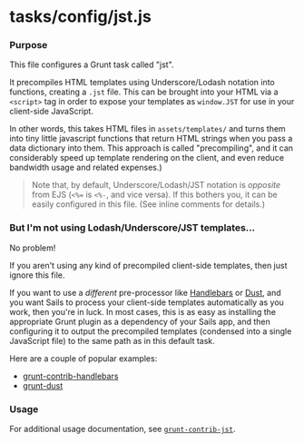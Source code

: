 # tasks/config/jst.js

### Purpose

This file configures a Grunt task called "jst".

It precompiles HTML templates using Underscore/Lodash notation into functions, creating a `.jst` file.  This can be brought into your HTML via a `<script>` tag in order to expose your templates as `window.JST` for use in your client-side JavaScript.

In other words, this takes HTML files in `assets/templates/` and turns them into tiny little javascript functions that return HTML strings when you pass a data dictionary into them.  This approach is called "precompiling", and it can considerably speed up template rendering on the client, and even reduce bandwidth usage and related expenses.)

> Note that, by default, Underscore/Lodash/JST notation is _opposite_ from EJS (`<%=` is `<%-`, and vice versa).
> If this bothers you, it can be easily configured in this file. (See inline comments for details.)

### But I'm not using Lodash/Underscore/JST templates...

No problem!

If you aren't using any kind of precompiled client-side templates, then just ignore this file.

If you want to use a _different_ pre-processor like [Handlebars](http://handlebarsjs.com/) or [Dust](http://www.dustjs.com/), and you want Sails to process your client-side templates automatically as you work, then you're in luck.  In most cases, this is as easy as installing the appropriate Grunt plugin as a dependency of your Sails app, and then configuring it to output the precompiled templates (condensed into a single JavaScript file) to the same path as in this default task.

Here are a couple of popular examples:

+ [grunt-contrib-handlebars](https://www.npmjs.com/package/grunt-contrib-handlebars)
+ [grunt-dust](https://www.npmjs.com/package/grunt-dust)


### Usage

For additional usage documentation, see [`grunt-contrib-jst`](https://www.npmjs.com/package/grunt-contrib-jst).



<docmeta name="displayName" value="jst.js">

